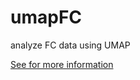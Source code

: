 # umapFC
analyze FC data using UMAP

[See for more information](https://deepnote.com/project/umap-classification-of-FC-populations-1hsxAnG4Qo6yfTv0bKeAkA/%2FumapGatingBlanks.ipynb)
